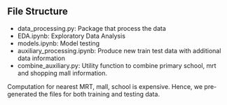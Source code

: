 ## File Structure

- data_processing.py: Package that process the data
- EDA.ipynb: Exploratory Data Analysis
- models.ipynb: Model testing
- auxiliary_processing.ipynb: Produce new train test data with additional data information
- combine_auxiliary.py: Utility function to combine primary school, mrt and shopping mall information.

Computation for nearest MRT, mall, school is expensive. Hence, we pre-generated the files for both training and testing data.
